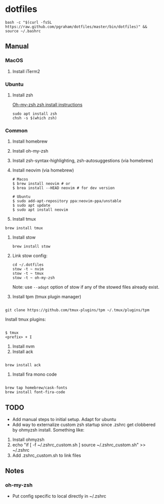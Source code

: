 # dotfiles

```
bash -c "$(curl -fsSL https://raw.github.com/pgraham/dotfiles/master/bin/dotfiles)" && source ~/.bashrc
```

## Manual

### MacOS

1. Install iTerm2

### Ubuntu

1. Install zsh

   [Oh-my-zsh zsh install instructions](nvim/.config/nvim/plugin/packer_compiled.lua)

   ```
   sudo apt install zsh
   chsh -s $(which zsh)
   ```

### Common

1. Install homebrew
1. Install oh-my-zsh
1. Install zsh-syntax-highlighting, zsh-autosuggestions (via homebrew)
1. Install neovim (via homebrew)

   ```
   # Macos
   $ brew install neovim # or
   $ brea install --HEAD neovim # for dev version

   # Ubuntu
   $ sudo add-apt-repository ppa:neovim-ppa/unstable
   $ sudo apt update
   $ sudo apt install neovim
   ```

1. Install tmux

```
brew install tmux
```

1. Install stow

   ```
   brew install stow
   ```

1. Link stow config:

   ```
   cd ~/.dotfiles
   stow -t ~ nvim
   stow -t ~ tmux
   stow -t ~ oh-my-zsh
   ```

   Note: use `--adopt` option of stow if any of the stowed files already exist.

1. Install tpm (tmux plugin manager)

```

git clone https://github.com/tmux-plugins/tpm ~/.tmux/plugins/tpm

```

Install tmux plugins:

```

$ tmux
<prefix> + I

```

1. Install nvm
1. Install ack

```

brew install ack

```

1. Install fira mono code

```

brew tap homebrew/cask-fonts
brew install font-fira-code

```

## TODO

- Add manual steps to initial setup. Adapt for ubuntu
- Add way to externalize custom zsh startup since .zshrc get clobbered by
  ohmyzsh install. Something like:

1. Install ohmyzsh
2. echo "if [ -f ~/.zshrc_custom.sh ] source ~/.zshrc_custom.sh" >> ~/.zshrc
3. Add .zshrc_custom.sh to link files

## Notes

### oh-my-zsh

- Put config specific to local directly in ~/.zshrc

```

```
